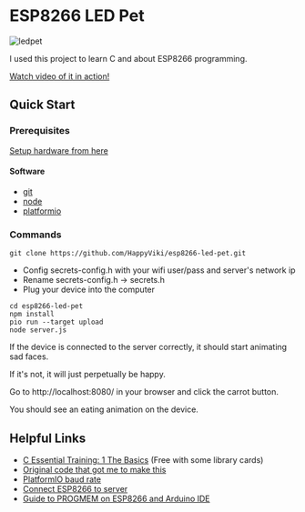 # ESP8266 LED Pet

![ledpet](https://github.com/HappyViki/esp8266-led-pet/assets/14225943/1a36ec8c-48b1-4da3-a114-79493c463ac5)

I used this project to learn C and about ESP8266 programming.

[Watch video of it in action!](https://photos.app.goo.gl/nQjPjED9Z29yTqBX8)

## Quick Start

### Prerequisites
[Setup hardware from here](https://www.thingiverse.com/thing:2867294)

#### Software

- [git](https://git-scm.com/downloads)
- [node](https://nodejs.org/en/download/)
- [platformio](https://docs.platformio.org/en/stable/installation.html)

### Commands

`git clone https://github.com/HappyViki/esp8266-led-pet.git`

- Config secrets-config.h with your wifi user/pass and server's network ip
- Rename secrets-config.h -> secrets.h
- Plug your device into the computer

```
cd esp8266-led-pet
npm install
pio run --target upload
node server.js
```

If the device is connected to the server correctly, it should start animating sad faces.

If it's not, it will just perpetually be happy.

Go to http://localhost:8080/ in your browser and click the carrot button.

You should see an eating animation on the device.

## Helpful Links

- [C Essential Training: 1 The Basics](https://www.lynda.com/C-tutorials/C-Essential-Training-1-Basics/772324-2.html) (Free with some library cards)
- [Original code that got me to make this](https://github.com/Qrome/marquee-scroller)
- [PlatformIO baud rate](https://docs.platformio.org/en/latest/projectconf/section_env_monitor.html#monitor-speed)
- [Connect ESP8266 to server](https://arduino-esp8266.readthedocs.io/en/latest/esp8266wifi/client-examples.html)
- [Guide to PROGMEM on ESP8266 and Arduino IDE](https://arduino-esp8266.readthedocs.io/en/latest/PROGMEM.html)
